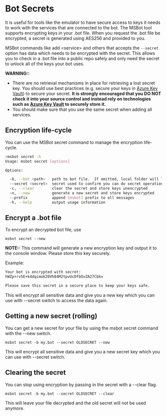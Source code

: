 # Bot Secrets

It is useful for tools like the emulator to have secure access to keys it needs to work with the services that are connected to the bot.  The MSBot tool supports encrypting keys in your .bot file. When you request the .bot file be encrypted, a secret is generated using AES256 and provided to you. 

MSBot commands like add \<service\> and others that accepts the `--secret` option has data which needs to be encrypted with the secret. 
This allows you to check in a .bot file into a public repo safely and only need the secret to unlock all of the keys your bot uses.

**WARNING::**
- There are no retrieval mechanisms in place for retrieving a lost secret key. You should use best practices (e.g. secure your keys in [Azure Key Vault](https://azure.microsoft.com/en-us/services/key-vault/)) to secure your secret.  **It is strongly encouraged that you DO NOT check it into your source control and instead rely on technologies such as [Azure Key Vault](https://azure.microsoft.com/en-us/services/key-vault/) to securely store it.**
- You should make sure that you use the same secret when adding all services.

## Encryption life-cycle
You can use the MSBot secret command to manage the encryption life-cycle. 

```bash
>msbot secret -h
Usage: msbot secret [options]

Options:

  -b, --bot <path>   path to bot file.  If omitted, local folder will look for a .bot file
  --secret <secret>  secret used to confirm you can do secret operations
  -c, --clear        clear the secret and store keys unencrypted
  -n, --new          generate a new secret and store keys encrypted
  --prefix           append [msbot] prefix to all messages
  -h, --help         output usage information
```

## Encrypt a .bot file
To encrypt an decrypted bot file, use

```shell
msbot secret --new
```

**NOTE::** This command will generate a new encryption key and output it to the console window. Please store this key securely.

Example:
```bash
Your bot is encrypted with secret:
hWZp+rv5E+k4dqimok20Vh84M2tpvUcDfbOvZA27Cbk=

Please save this secret in a secure place to keep your keys safe.
```

This will encrypt all sensitive data and give you a new key which you can use with --secret switch to access the data again.

## Getting a new secret (rolling)

You can get a new secret for your file by using the msbot secret command with the --new switch.

```shell
msbot secret -b my.bot --secret OLDSECRET --new
```
This will encrypt all sensitive data and give you a new secret key which you can use with --secret switch.

## Clearing the secret

You can stop using encryption by passing in the secret with a --clear flag.

```shell
msbot secret -b my.bot --secret OLDSECRET --clear
```
This will leave your file decrypted and the old secret will not be used anymore.

